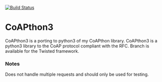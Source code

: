 [![Build Status](https://travis-ci.org/Tanganelli/CoAPthon3.svg?branch=master)](https://travis-ci.org/Tanganelli/CoAPthon3)

# CoAPthon3
CoAPthon3 is a porting to python3 of my CoAPthon library. CoAPthon3 is a python3 library to the CoAP protocol compliant with the RFC. Branch is available for the Twisted framework.

### Notes
Does not handle multiple requests and should only be used for testing.
